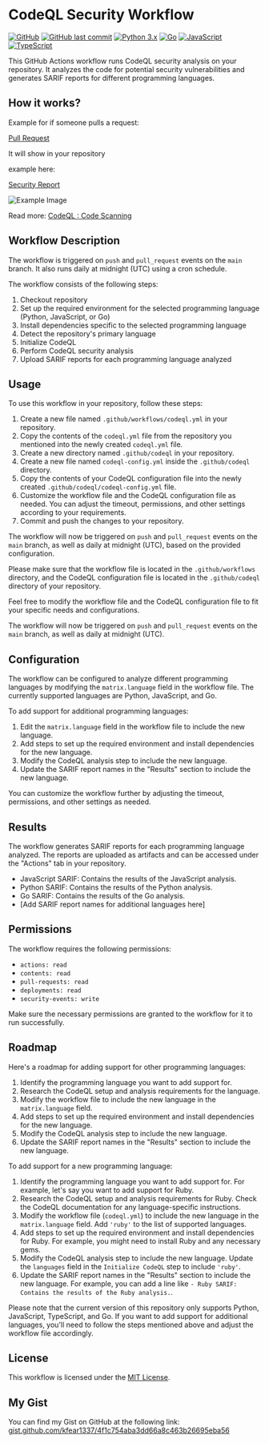 # CodeQL Security Workflow
[![GitHub](https://img.shields.io/github/license/kfear1337/CodeQL)](LICENSE)
[![GitHub last commit](https://img.shields.io/github/last-commit/kfear1337/CodeQL)](https://github.com/kfear1337/CodeQL/commits/main)
[![Python 3.x](https://img.shields.io/badge/Python-3.x-blue.svg)](https://www.python.org/downloads/)
[![Go](https://img.shields.io/badge/Go-1.x-blue.svg)](https://golang.org/dl/)
[![JavaScript](https://img.shields.io/badge/JavaScript-ES6-blue.svg)](https://developer.mozilla.org/en-US/docs/Web/JavaScript)
[![TypeScript](https://img.shields.io/badge/TypeScript-4.x-blue.svg)](https://www.typescriptlang.org/)

This GitHub Actions workflow runs CodeQL security analysis on your repository. It analyzes the code for potential security vulnerabilities and generates SARIF reports for different programming languages.

## How it works?

Example for if someone pulls a request:

[Pull Request](https://github.com/kfear1337/CodeQL/pull/1)

It will show in your repository 

example here:

[Security Report](https://github.com/kfear1337/CodeQL/security/code-scanning?query=pr%3A1+tool%3ACodeQL+is%3Aopen)

![Example Image](https://i.imgur.com/F6ruMrL.png)

Read more:
[CodeQL : Code Scanning](https://docs.github.com/en/code-security/code-scanning/introduction-to-code-scanning/about-code-scanning-with-codeql)

## Workflow Description

The workflow is triggered on `push` and `pull_request` events on the `main` branch. It also runs daily at midnight (UTC) using a cron schedule.

The workflow consists of the following steps:

1. Checkout repository
2. Set up the required environment for the selected programming language (Python, JavaScript, or Go)
3. Install dependencies specific to the selected programming language
4. Detect the repository's primary language
5. Initialize CodeQL
6. Perform CodeQL security analysis
7. Upload SARIF reports for each programming language analyzed

## Usage

To use this workflow in your repository, follow these steps:

1. Create a new file named `.github/workflows/codeql.yml` in your repository.
2. Copy the contents of the `codeql.yml` file from the repository you mentioned into the newly created `codeql.yml` file.
3. Create a new directory named `.github/codeql` in your repository.
4. Create a new file named `codeql-config.yml` inside the `.github/codeql` directory.
5. Copy the contents of your CodeQL configuration file into the newly created `.github/codeql/codeql-config.yml` file.
6. Customize the workflow file and the CodeQL configuration file as needed. You can adjust the timeout, permissions, and other settings according to your requirements.
7. Commit and push the changes to your repository.

The workflow will now be triggered on `push` and `pull_request` events on the `main` branch, as well as daily at midnight (UTC), based on the provided configuration.

Please make sure that the workflow file is located in the `.github/workflows` directory, and the CodeQL configuration file is located in the `.github/codeql` directory of your repository.

Feel free to modify the workflow file and the CodeQL configuration file to fit your specific needs and configurations.

The workflow will now be triggered on `push` and `pull_request` events on the `main` branch, as well as daily at midnight (UTC).

## Configuration

The workflow can be configured to analyze different programming languages by modifying the `matrix.language` field in the workflow file. The currently supported languages are Python, JavaScript, and Go.

To add support for additional programming languages:

1. Edit the `matrix.language` field in the workflow file to include the new language.
2. Add steps to set up the required environment and install dependencies for the new language.
3. Modify the CodeQL analysis step to include the new language.
4. Update the SARIF report names in the "Results" section to include the new language.

You can customize the workflow further by adjusting the timeout, permissions, and other settings as needed.

## Results

The workflow generates SARIF reports for each programming language analyzed. The reports are uploaded as artifacts and can be accessed under the "Actions" tab in your repository.

- JavaScript SARIF: Contains the results of the JavaScript analysis.
- Python SARIF: Contains the results of the Python analysis.
- Go SARIF: Contains the results of the Go analysis.
- [Add SARIF report names for additional languages here]

## Permissions

The workflow requires the following permissions:

- `actions: read`
- `contents: read`
- `pull-requests: read`
- `deployments: read`
- `security-events: write`

Make sure the necessary permissions are granted to the workflow for it to run successfully.

## Roadmap

Here's a roadmap for adding support for other programming languages:

1. Identify the programming language you want to add support for.
2. Research the CodeQL setup and analysis requirements for the language.
3. Modify the workflow file to include the new language in the `matrix.language` field.
4. Add steps to set up the required environment and install dependencies for the new language.
5. Modify the CodeQL analysis step to include the new language.
6. Update the SARIF report names in the "Results" section to include the new language.

To add support for a new programming language:

1. Identify the programming language you want to add support for. For example, let's say you want to add support for Ruby.
2. Research the CodeQL setup and analysis requirements for Ruby. Check the CodeQL documentation for any language-specific instructions.
3. Modify the workflow file (`codeql.yml`) to include the new language in the `matrix.language` field. Add `'ruby'` to the list of supported languages.
4. Add steps to set up the required environment and install dependencies for Ruby. For example, you might need to install Ruby and any necessary gems.
5. Modify the CodeQL analysis step to include the new language. Update the `languages` field in the `Initialize CodeQL` step to include `'ruby'`.
6. Update the SARIF report names in the "Results" section to include the new language. For example, you can add a line like `- Ruby SARIF: Contains the results of the Ruby analysis.`.

Please note that the current version of this repository only supports Python, JavaScript, TypeScript, and Go. If you want to add support for additional languages, you'll need to follow the steps mentioned above and adjust the workflow file accordingly.

## License

This workflow is licensed under the [MIT License](LICENSE).

## My Gist

You can find my Gist on GitHub at the following link:
[gist.github.com/kfear1337/4f1c754aba3dd66a8c463b26695eba56](https://gist.github.com/kfear1337/4f1c754aba3dd66a8c463b26695eba56)
